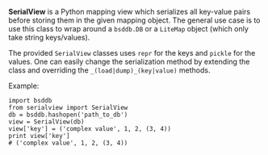 **SerialView** is a Python mapping view which serializes all key-value pairs before storing them in the given mapping object. The general use case is to use this class to wrap around a `bsddb.DB` or a `LiteMap` object (which only take string keys/values).

The provided `SerialView` classes uses `repr` for the keys and `pickle` for the values. One can easily change the serialization method by extending the class and overriding the `_(load|dump)_(key|value)` methods.

Example:

    import bsddb
    from serialview import SerialView
    db = bsddb.hashopen('path_to_db')
    view = SerialView(db)
    view['key'] = ('complex value', 1, 2, (3, 4))
    print view['key']
    # ('complex value', 1, 2, (3, 4))
